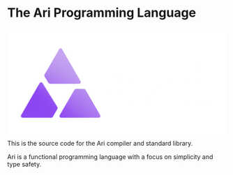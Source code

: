 # The Ari Programming Language

![Ari Logo](src/ari.png)  
This is the source code for the Ari compiler and standard library.

Ari is a functional programming language with a focus on simplicity and type safety.
